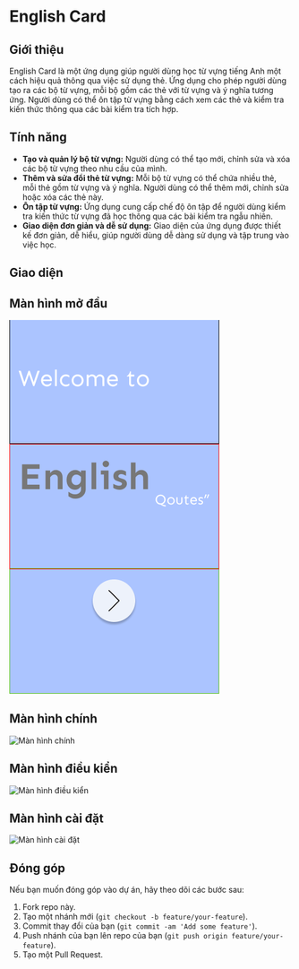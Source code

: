 # English Card

## Giới thiệu

English Card là một ứng dụng giúp người dùng học từ vựng tiếng Anh một cách hiệu quả thông qua việc sử dụng thẻ. Ứng dụng cho phép người dùng tạo ra các bộ từ vựng, mỗi bộ gồm các thẻ với từ vựng và ý nghĩa tương ứng. Người dùng có thể ôn tập từ vựng bằng cách xem các thẻ và kiểm tra kiến thức thông qua các bài kiểm tra tích hợp.

## Tính năng

- **Tạo và quản lý bộ từ vựng:** Người dùng có thể tạo mới, chỉnh sửa và xóa các bộ từ vựng theo nhu cầu của mình.
- **Thêm và sửa đổi thẻ từ vựng:** Mỗi bộ từ vựng có thể chứa nhiều thẻ, mỗi thẻ gồm từ vựng và ý nghĩa. Người dùng có thể thêm mới, chỉnh sửa hoặc xóa các thẻ này.
- **Ôn tập từ vựng:** Ứng dụng cung cấp chế độ ôn tập để người dùng kiểm tra kiến thức từ vựng đã học thông qua các bài kiểm tra ngẫu nhiên.
- **Giao diện đơn giản và dễ sử dụng:** Giao diện của ứng dụng được thiết kế đơn giản, dễ hiểu, giúp người dùng dễ dàng sử dụng và tập trung vào việc học.

## Giao diện

## Màn hình mở đầu
![Màn hình mở đầu](test/image/intro.png)

## Màn hình chính
![Màn hình chính](link_tới_ảnh_main)

## Màn hình điều kiển
![Màn hình điều kiển](link_tới_ảnh_control)

## Màn hình cài đặt
![Màn hình cài đặt](link_tới_ảnh_setting)


## Đóng góp

Nếu bạn muốn đóng góp vào dự án, hãy theo dõi các bước sau:

1. Fork repo này.
2. Tạo một nhánh mới (`git checkout -b feature/your-feature`).
3. Commit thay đổi của bạn (`git commit -am 'Add some feature'`).
4. Push nhánh của bạn lên repo của bạn (`git push origin feature/your-feature`).
5. Tạo một Pull Request.
